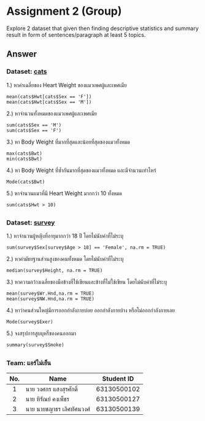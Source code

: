 # Assignment 2 (Group)
Explore 2 dataset that given then finding descriptive statistics and summary result in form of sentences/paragraph at least 5 topics.

## Answer

### Dataset: [cats](https://www.rdocumentation.org/packages/MASS/versions/7.3-47/topics/cats)

1.) หาค่าเฉลี่ยของ Heart Weight ของแมวเพศผู้และเพศเมีย
```{R}
mean(cats$Hwt[cats$Sex == 'F'])
mean(cats$Hwt[cats$Sex == 'M'])
```

2.) หาจำนวนทั้งหมดของแมวเพศผู้และเพศเมีย
```{R}
sum(cats$Sex == 'M')
sum(cats$Sex == 'F')
```

3.) หา Body Weight ที่มากที่สุดและน้อยที่สุดของแมวทั้งหมด
```{R}
max(cats$Bwt)
min(cats$Bwt)
```

4.) หา Body Weight ที่ซ้ำกันมากที่สุดของแมวทั้งหมด และมีจำนวนเท่าไหร่
```{R}
Mode(cats$Bwt)
```

5.) หาจำนวนแมวที่มี Heart Weight มากกว่า 10 ทั้งหมด
```{R}
sum(cats$Hwt > 10)
```

##

### Dataset: [survey](https://www.rdocumentation.org/packages/MASS/versions/7.3-47/topics/survey)

1.) หาจำนวนผู้หญิงที่อายุมากกว่า 18 ปี โดยไม่นับค่าที่ไม่ระบุ
```{R}
sum(survey$Sex[survey$Age > 18] == 'Female', na.rm = TRUE)
```

2.) หาค่ามัธยฐานส่วนสูงของคนทั้งหมด โดยไม่นับค่าที่ไม่ระบุ
```{R}
median(survey$Height, na.rm = TRUE)
```

3.) หาความกว้างเฉลี่ยของมือข้างที่ใช้เขียนและข้างที่ไม่ใช้เขียน โดยไม่นับค่าที่ไม่ระบุ
```{R}
mean(survey$Wr.Hnd,na.rm = TRUE)
mean(survey$NW.Hnd,na.rm = TRUE)
```

4.) หาว่าคนส่วนใหญ่มีการออกกำลังกายบ่อย ออกกำลังกายบ้าง หรือไม่ออกกำลังกายเลย
```{R}
Mode(survey$Exer)
```

5.) จงสรุปการสูบบุหรี่ของคนออกมา
```{R}
summary(survey$Smoke)
```

##

### Team: แอร์ไม่เย็น
| No. | Name              | Student ID   |
|:---:|-------------------|--------------|
|  1  | นาย วงศกร แสงสุรศักดิ์      | 63130500102  |
|  2  | นาย หิรัณย์ คงเพ็ชร   | 63130500127  |
|  3  | นาย นายชญาธร เลิศทัศนวงศ์   | 63130500139 |
